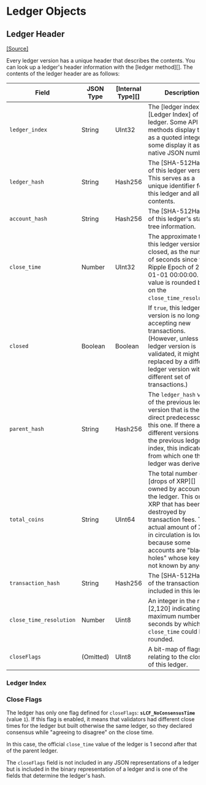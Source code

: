 # Ledger Objects

## Ledger Header

[\[Source\]](https://github.com/ripple/rippled/blob/master/src/ripple/ledger/ReadView.h#L71)

Every ledger version has a unique header that describes the contents. You can look up a ledger's header information with the \[ledger method]\[]. The contents of the ledger header are as follows:

<table><thead><tr><th>Field</th><th width="145">JSON Type</th><th width="153">[Internal Type][]</th><th>Description</th></tr></thead><tbody><tr><td><code>ledger_index</code></td><td>String</td><td>UInt32</td><td>The [ledger index][Ledger Index] of the ledger. Some API methods display this as a quoted integer; some display it as a native JSON number.</td></tr><tr><td><code>ledger_hash</code></td><td>String</td><td>Hash256</td><td>The [SHA-512Half][] of this ledger version. This serves as a unique identifier for this ledger and all its contents.</td></tr><tr><td><code>account_hash</code></td><td>String</td><td>Hash256</td><td>The [SHA-512Half][] of this ledger's state tree information.</td></tr><tr><td><code>close_time</code></td><td>Number</td><td>UInt32</td><td>The approximate time this ledger version closed, as the number of seconds since the Ripple Epoch of 2000-01-01 00:00:00. This value is rounded based on the <code>close_time_resolution</code>.</td></tr><tr><td><code>closed</code></td><td>Boolean</td><td>Boolean</td><td>If <code>true</code>, this ledger version is no longer accepting new transactions. (However, unless this ledger version is validated, it might be replaced by a different ledger version with a different set of transactions.)</td></tr><tr><td><code>parent_hash</code></td><td>String</td><td>Hash256</td><td>The <code>ledger_hash</code> value of the previous ledger version that is the direct predecessor of this one. If there are different versions of the previous ledger index, this indicates from which one the ledger was derived.</td></tr><tr><td><code>total_coins</code></td><td>String</td><td>UInt64</td><td>The total number of [drops of XRP][] owned by accounts in the ledger. This omits XRP that has been destroyed by transaction fees. The actual amount of XRP in circulation is lower because some accounts are "black holes" whose keys are not known by anyone.</td></tr><tr><td><code>transaction_hash</code></td><td>String</td><td>Hash256</td><td>The [SHA-512Half][] of the transactions included in this ledger.</td></tr><tr><td><code>close_time_resolution</code></td><td>Number</td><td>Uint8</td><td>An integer in the range [2,120] indicating the maximum number of seconds by which the <code>close_time</code> could be rounded.</td></tr><tr><td><code>closeFlags</code></td><td>(Omitted)</td><td>UInt8</td><td>A bit-map of flags relating to the closing of this ledger.</td></tr></tbody></table>

### Ledger Index

### Close Flags

The ledger has only one flag defined for `closeFlags`: **`sLCF_NoConsensusTime`** (value `1`). If this flag is enabled, it means that validators had different close times for the ledger but built otherwise the same ledger, so they declared consensus while "agreeing to disagree" on the close time.&#x20;

In this case, the official `close_time` value of the ledger is 1 second after that of the parent ledger.

The `closeFlags` field is not included in any JSON representations of a ledger but is included in the binary representation of a ledger and is one of the fields that determine the ledger's hash.
